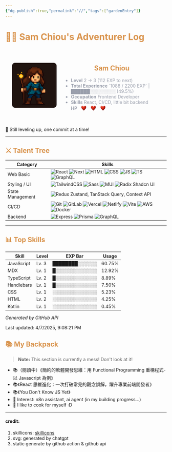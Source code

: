 ```yaml
---
{"dg-publish":true,"permalink":"//","tags":["gardenEntry"]}
---
```


<h1 style="color:#D9934C"> 🧙‍♂️ Sam Chiou's Adventurer Log</h1>

<section style="display: flex; align-items: center; justify-content: center; gap: 20px; padding: 20px">
<img src="https://raw.githubusercontent.com/Chious/Chious/main/assets/avatar.png" alt="Character" style="border-radius: 10px; border: 1px solid #e5e7eb; width: 30%" />

<div style="text-align: center">

<h1 style="color:#D9934C">Sam Chiou</h1>
<ul style="color:#9A9FAC">

<li style="text-align: left" id="level"><strong>Level</strong> 2 → 3 (112 EXP to next)</li>
<li style="text-align: left;" id="exp"><strong>Total Experience</strong> `1088 / 2200 EXP` | ██████░░░░░░░░ (49.5%)</li>
<li style="text-align: left"><strong>Occupation</strong> Frontend Developer</li>
<li style="text-align: left"><strong>Skills</strong> React, CI/CD, little bit backend</li>
<li style="text-align: left; display: flex; align-items: center; gap: 10px;"><strong>HP</strong> <img src="https://github.com/Chious/Chious/blob/main/assets/heart.png?raw=true" alt="HP" style="width: 20px;" /><img src="https://github.com/Chious/Chious/blob/main/assets/heart.png?raw=true" alt="HP" style="width: 20px;" /><img src="https://github.com/Chious/Chious/blob/main/assets/heart.png?raw=true" alt="HP" style="width: 20px;" /></li>
</ul>

</div>
</section>

🧭 Still leveling up, one commit at a time!

---

<h2 style="color:#D9934C"> ⚔️ Talent Tree</h2>

| Category         | Skills                                                                                                                                                                                                                                                                                                                                   |
| ---------------- | ---------------------------------------------------------------------------------------------------------------------------------------------------------------------------------------------------------------------------------------------------------------------------------------------------------------------------------------- |
| Web Basic        | ![React](https://skillicons.dev/icons?i=react) ![Next](https://skillicons.dev/icons?i=nextjs) ![HTML](https://skillicons.dev/icons?i=html) ![CSS](https://skillicons.dev/icons?i=css) ![JS](https://skillicons.dev/icons?i=js) ![TS](https://skillicons.dev/icons?i=ts) ![GraphQL](https://skillicons.dev/icons?i=graphql)               |
| Styling / UI     | ![TailwindCSS](https://skillicons.dev/icons?i=tailwind) ![Sass](https://skillicons.dev/icons?i=sass) ![MUI](https://skillicons.dev/icons?i=materialui) ![Radix](https://skillicons.dev/icons?i=radix) Shadcn UI                                                                                                                          |
| State Management | ![Redux](https://skillicons.dev/icons?i=redux) Zustand, TanStack Query, Context API                                                                                                                                                                                                                                                      |
| CI/CD            | ![Git](https://skillicons.dev/icons?i=git) ![GitLab](https://skillicons.dev/icons?i=gitlab) ![Vercel](https://skillicons.dev/icons?i=vercel) ![Netlify](https://skillicons.dev/icons?i=netlify) ![Vite](https://skillicons.dev/icons?i=vite) ![AWS](https://skillicons.dev/icons?i=aws) ![Docker](https://skillicons.dev/icons?i=docker) |
| Backend          | ![Express](https://skillicons.dev/icons?i=express) ![Prisma](https://skillicons.dev/icons?i=prisma) ![GraphQL](https://skillicons.dev/icons?i=graphql)                                                                                                                                                                                   |

---

<section id="skills-section">
<h2 style="color:#D9934C"> 📊 Top Skills</h2>

| Skill      | Level | EXP Bar        | Usage  |
| ---------- | ----- | -------------- | ------ |
| JavaScript | Lv. 3 | ████████░░░░░░ | 60.75% |
| MDX        | Lv. 1 | █░░░░░░░░░░░░░ | 12.92% |
| TypeScript | Lv. 2 | █░░░░░░░░░░░░░ | 8.89%  |
| Handlebars | Lv. 1 | █░░░░░░░░░░░░░ | 7.50%  |
| CSS        | Lv. 1 | ░░░░░░░░░░░░░░ | 5.23%  |
| HTML       | Lv. 2 | ░░░░░░░░░░░░░░ | 4.25%  |
| Kotlin     | Lv. 1 | ░░░░░░░░░░░░░░ | 0.45%  |

_Generated by GitHub API_

Last updated: 4/7/2025, 9:08:21 PM

</section>

<section id="backpack">
<h2 style="color:#D9934C"> 📚 My Backpack</h2>

> **Note:** This section is currently a mess! Don't look at it!

- 📚（閱讀中）《簡約的軟體開發思維：用 Functional Programming 重構程式- 以 Javascript 為例》
- 📚《React 思維進化：一次打破常見的觀念誤解，躍升專業前端開發者》
- 📚《You Don't Know JS Yet》
- 🤖 Interest: n8n assistant, ai agent (in my building progress...)
- 🥮 I like to cook for myself :D

</section>

---

<h4>credit:</h4>

1. skillicons: [skillicons](https://skillicons.dev)
2. svg: generated by chatgpt
3. static generate by github action & github api

